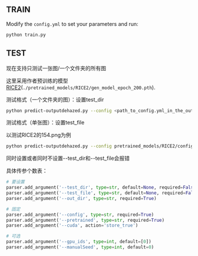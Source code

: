 ## TRAIN

Modify the `config.yml` to set your parameters and run:

```bash
python train.py
```

## TEST

现在支持只测试一张图/一个文件夹的所有图

这里采用作者预训练的模型[RICE2]((./pretrained_models/RICE1/))(`./pretrained_models/RICE2/gen_model_epoch_200.pth`).

测试格式（一个文件夹的图）：设置test_dir

```bash
python predict-outputdehazed.py --config <path_to_config.yml_in_the_out_dir> --test_dir <path_to_a_directory_stored_test_data> --out_dir <path_to_an_output_directory> --pretrained <path_to_a_pretrained_model> --cuda
```

测试格式（单张图）：设置test_file

以测试RICE2的154.png为例

```bash
python predict-outputdehazed.py --config pretrained_models/RICE2/config.yml --out_dir ./results/test --pretrained ./pretrained_models/RICE2/gen_model_epoch_200.pth --cuda --test_file ./data/RICE_DATASET/RICE2/cloudy_image/154.png
```

同时设置或者同时不设置--test_dir和--test_file会报错



具体传参个数表：

```python
# 要设置
parser.add_argument('--test_dir', type=str, default=None, required=False)
parser.add_argument('--test_file', type=str, default=None, required=False)
parser.add_argument('--out_dir', type=str, required=True)

# 固定
parser.add_argument('--config', type=str, required=True)
parser.add_argument('--pretrained', type=str, required=True)
parser.add_argument('--cuda', action='store_true')

# 可选
parser.add_argument('--gpu_ids', type=int, default=[0])
parser.add_argument('--manualSeed', type=int, default=0)
```

